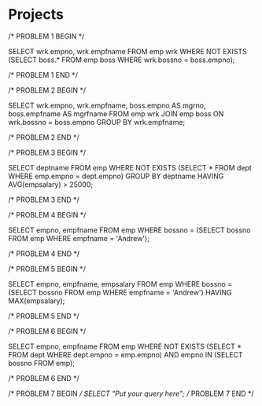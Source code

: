 # Projects

/* PROBLEM 1 BEGIN */

SELECT wrk.empno, wrk.empfname
FROM emp wrk
WHERE NOT EXISTS
(SELECT boss.*
FROM emp boss
WHERE wrk.bossno = boss.empno);

/* PROBLEM 1 END */

/* PROBLEM 2 BEGIN */

SELECT wrk.empno, wrk.empfname, boss.empno AS mgrno, boss.empfname AS mgrfname
FROM emp wrk 
JOIN emp boss 
ON wrk.bossno = boss.empno
GROUP BY wrk.empfname;

/* PROBLEM 2 END */

/* PROBLEM 3 BEGIN */

SELECT deptname
FROM emp
WHERE NOT EXISTS
(SELECT * 
FROM dept 
WHERE emp.empno = dept.empno)
GROUP BY deptname
HAVING AVG(empsalary) > 25000;

/* PROBLEM 3 END */

/* PROBLEM 4 BEGIN */

SELECT empno, empfname
FROM emp
WHERE bossno = (SELECT bossno FROM emp WHERE empfname = 'Andrew');

/* PROBLEM 4 END */

/* PROBLEM 5 BEGIN */

SELECT empno, empfname, empsalary
FROM emp
WHERE bossno = (SELECT bossno FROM emp WHERE empfname = 'Andrew')
HAVING MAX(empsalary);

/* PROBLEM 5 END */

/* PROBLEM 6 BEGIN */

SELECT empno, empfname
FROM emp
WHERE NOT EXISTS
(SELECT * 
FROM dept 
WHERE dept.empno = emp.empno)
AND empno IN (SELECT bossno FROM emp);

/* PROBLEM 6 END */

/* PROBLEM 7 BEGIN */
SELECT "Put your query here";
/* PROBLEM 7 END */
